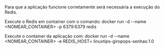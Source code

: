 Para que a aplicação funcione corretamente será necessária a execução do Redis.

Execute o Redis em container com o comando: docker run -d --name <NOMEAR_CONTAINER> -p 6379:6379 redis

Execute o container da aplicação com: docker run -d --name <NOMEAR_CONTAINER> -e REDIS_HOST=<HOST> linuxtips-giropops-senhas:1.0
